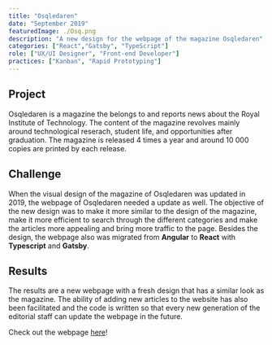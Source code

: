 ```yaml
---
title: "Osqledaren"
date: "September 2019"
featuredImage: ./Osq.png
description: "A new design for the webpage of the magazine Osqledaren"
categories: ["React","Gatsby", "TypeScript"]
role: ["UX/UI Designer", "Front-end Developer"]
practices: ["Kanban", "Rapid Prototyping"]
---
```


## Project
Osqledaren is a magazine the belongs to and reports news about the Royal Institute of Technology. The content of the magazine revolves mainly around technological reserach, student life, and opportunities after graduation. The magazine is released 4 times a year and around 10 000 copies are printed by each release. 
## Challenge
When the visual design of the magazine of Osqledaren was updated in 2019, the webpage of Osqledaren needed a update as well. The objective of the new design was to make it more similar to the design of the magazine, make it more efficient to search through the different categories and make the articles more appealing and bring more traffic to the page. Besides the design, the webpage also was migrated from **Angular** to **React** with **Typescript** and **Gatsby**.
## Results
The results are a new webpage with a fresh design that has a similar look as the magazine. The ability of adding new articles to the website has also been facilitated and the code is written so that every new generation of the editorial staff can update the webpage in the future. 

Check out the webpage [here](https://www.osqledaren.se)!


